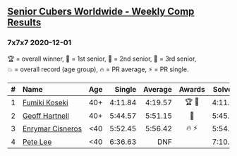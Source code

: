 <style>table {white-space: nowrap;}</style>

## [Senior Cubers Worldwide - Weekly Comp Results](/scw-comp/results/)
### 7x7x7 2020-12-01

<span style="white-space: nowrap;">🏆 = overall winner</span>, <span style="white-space: nowrap;">🥇 = 1st senior</span>, <span style="white-space: nowrap;">🥈 = 2nd senior</span>, <span style="white-space: nowrap;">🥉 = 3rd senior</span>, <span style="white-space: nowrap;">💥 = overall record (age group)</span>, <span style="white-space: nowrap;">🔥 = PR average</span>, <span style="white-space: nowrap;">⚡ = PR single</span>.

| # | Name | Age | Single | Average | Awards | Solve 1 | Solve 2 | Solve 3 | Video |
| :--: | :-- | :--: | --: | --: | :--: | --: | --: | --: | :-- |
| 1 | [Fumiki Koseki](../../persons/fumiki_koseki/777.md) | 40+ | 4:11.84 | 4:19.57 | 🏆 🥇 | 4:11.84 | 4:22.27 | 4:24.61 | [Desktop](https://www.facebook.com/events/1067911153659963/permalink/1072802943170784) / [Mobile](https://m.facebook.com/events/1067911153659963?view=permalink&id=1072802943170784) |
| 2 | [Geoff Hartnell](../../persons/geoff_hartnell/777.md) | 40+ | 5:44.57 | 5:51.15 | 🥈 | 5:45.05 | 5:44.57 | 6:03.84 | [Desktop](https://www.facebook.com/events/1067911153659963/permalink/1069090936875318) / [Mobile](https://m.facebook.com/events/1067911153659963?view=permalink&id=1069090936875318) |
| 3 | [Enrymar Cisneros](../../persons/enrymar_cisneros/777.md) | <40 | 5:52.45 | 5:56.42 | 🔥 ⚡ | 5:54.31 | 5:52.45 | 6:02.51 | [Desktop](https://www.facebook.com/events/1067911153659963/permalink/1071572646627147) / [Mobile](https://m.facebook.com/events/1067911153659963?view=permalink&id=1071572646627147) |
| 4 | [Pete Lee](../../persons/pete_lee/777.md) | <40 | 6:36.63 | DNF |  | 7:10.62 | 6:36.63 | DNS | [Desktop](https://www.facebook.com/events/1067911153659963/permalink/1068503993600679) / [Mobile](https://m.facebook.com/events/1067911153659963?view=permalink&id=1068503993600679) |

<!-- Global site tag (gtag.js) - Google Analytics -->
<script async src="https://www.googletagmanager.com/gtag/js?id=UA-86348435-3"></script>
<script>window.dataLayer = window.dataLayer || []; function gtag() {dataLayer.push(arguments);} gtag('js', new Date()); gtag('config', 'UA-86348435-3');</script>
